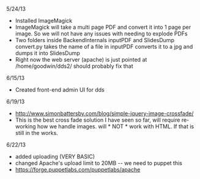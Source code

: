 5/24/13
  * Installed ImageMagick
  * ImageMagick will take a multi page PDF and convert it into 1 page per image. So we will not have any issues with needing to explode PDFs  
  * Two folders inside BackendInternals inputPDF and SlidesDump convert.py takes
    the name of a file in inputPDF converts it to a jpg and dumps it into SlidesDump  
  * Right now the web server (apache) is just pointed at /home/goodwin/dds2/
    should probably fix that  



6/15/13

  * Created front-end admin UI for dds


6/19/13

  * http://www.simonbattersby.com/blog/simple-jquery-image-crossfade/
  * This is the best cross fade solution I have seen so far, will require
    re-working how we handle images. will * NOT * work with HTML. If that is
    still in the works.


6/22/13

  * added uploading (VERY BASIC)
  * changed Apache's upload limit to 20MB -- we need to puppet this
  * https://forge.puppetlabs.com/puppetlabs/apache
